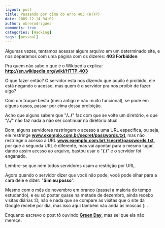 ```yaml
---
layout: post
title: Passando por cima do erro 403 (HTTP)
date: 2009-12-14 04:02
author: obrerodrigues
comments: true
categories: [Hacking]
tags: [pessoal]
---
```

Algumas vezes, tentamos acessar algum arquivo em um determinado site, e nos deparamos com uma página com os dizeres: <strong>403 Forbidden</strong>

Pra quem não sabe o que é o Wikipedia explica: <strong><a href="http://en.wikipedia.org/wiki/HTTP_403" target="_blank">http://en.wikipedia.org/wiki/HTTP_403</a></strong>

O que fazer então? O servidor está nos dizendo que aquilo é proibido, ele está negando o acesso, mas quem é o servidor pra nos proibir de fazer algo?

Com um truque besta (meio antigo e não muito funcional), se pode em alguns casos, passar por cima dessa proibição.

<!--more-->

Acho que alguns sabem que "<strong>/../</strong>" faz com que se volte um diretório, e que "<strong>/./</strong>" não faz nada a não ser continuar no diretório atual.

Bom, alguns servidores restringem o acesso a uma URL especifica, ou seja, ele restringe <strong>www.exemplo.com.br/secret/passwords.txt, </strong>mas não restringe o acesso a URL <strong>www.exemplo.com.br/./secret/passwords.txt</strong>, por que a segunda URL é diferente, mas vai apontar para o mesmo lugar, dando assim acesso ao arquivo, bastou usar o "<strong>/./</strong>" e o servidor foi enganado.

Lembre-se que nem todos servidores usam a restrição por URL.

Agora quando o servidor dizer que você não pode, você pode olhar para a cara dele e dizer: "<strong>Sim eu posso</strong>".

Mesmo com o mês de novembro em branco (passei a maioria do tempo estudando), e eu só postar quase na metade de dezembro, ainda recebo visitas diárias :D, não é nada que se compare as visitas que o site da Google recebe por dia, mas isso aqui também não anda às moscas (: .

Enquanto escrevo o post tô ouvindo <a href="http://www.youtube.com/watch?v=SmJxtgmsqAE" target="_blank"><strong>Green Day</strong></a>, mas sei que ela não mereçe.
